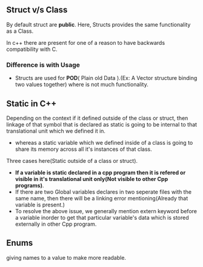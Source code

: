 ## Struct v/s Class

By default struct are **public**. Here, Structs provides the same functionality as a Class.

In c++ there are present for one of a reason to have backwards compatibility with C.

### Difference is with Usage
* Structs are used for **POD**( Plain old Data ).(Ex: A Vector structure binding two values together) where is not much functionality.


## Static in C++
Depending on the context if it defined outside of the class or struct, then linkage of that symbol that is declared as static is going to be internal to that translational unit which we defined it in.
- whereas a static variable which we defined inside of a class is going to share its memory across all it's instances of that class.

Three cases here(Static outside of a class or struct).
- **If a variable is static declared in a cpp program then it is refered or visible in it's translational unit only(Not visible to other Cpp programs)**.
- If there are two Global variables declares in two seperate files with the same name, then there will be a linking error mentioning(Already that variable is present.)
- To resolve the above issue, we generally mention extern keyword before a variable inorder to get that particular variable's data which is stored externally in other Cpp program.


## Enums
giving names to a value to make more readable.